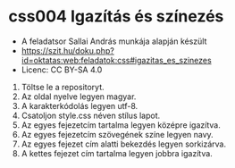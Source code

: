 # css004  Igazítás és színezés
* A feladatsor Sallai András munkája alapján készült
* https://szit.hu/doku.php?id=oktatas:web:feladatok:css#igazitas_es_szinezes
* Licenc: CC BY-SA 4.0


1. Töltse le a repositoryt.
2. Az oldal nyelve legyen magyar.
3. A karakterkódolás legyen utf-8.
4. Csatoljon style.css néven stílus lapot.
5. Az egyes fejezetcím tartalma legyen középre igazítva.
6. Az egyes fejezetcím szövegének színe legyen navy.
7. Az egyes fejezet cím alatti bekezdés legyen sorkizárva.
8. A kettes fejezet cím tartalma legyen jobbra igazítva.

